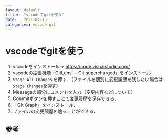 ```yaml
---
layout: default
title:  "vscodeでgitを使う"
date:   2021-04-13
categories: vscode git
---
```


# vscodeでgitを使う

1. vscodeをインストール→ https://code.visualstudio.com/
2. vscodeの拡張機能「GitLens — Git supercharged」をインストール
3. `Stage All Changes` を押す．（ファイルを個別に変更履歴を残したい場合は`Stage Changes`を押す）
4. Messageの部分にコメントを入力（変更内容などについて）
5. Commitボタンを押すことで変更履歴を保存できる．
6. 「Git Graph」をインストール．
7. ファイルの変更履歴を辿ることができる．

## 参考

